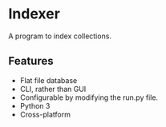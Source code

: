 # Indexer
A program to index collections.
## Features
* Flat file database
* CLI, rather than GUI
* Configurable by modifying the run.py file.
* Python 3
* Cross-platform
